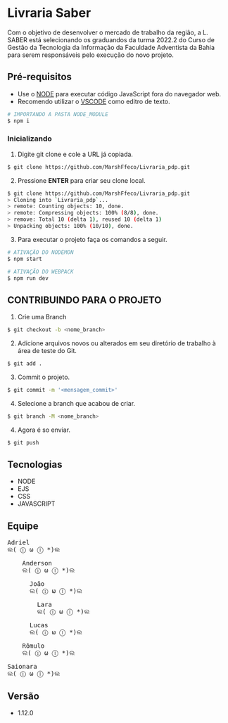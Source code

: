 # Livraria Saber

Com o objetivo de desenvolver o mercado de trabalho da região, a L. SABER está selecionando os graduandos da turma 2022.2 do Curso de Gestão da Tecnologia da Informação da Faculdade Adventista da Bahia para serem responsáveis pelo execução do novo projeto.

## Pré-requisitos

- Use o [NODE](https://nodejs.org/en/download/) para executar código JavaScript fora do navegador web.  
- Recomendo utilizar o [VSCODE](https://code.visualstudio.com) como editro de texto.

```bash
# IMPORTANDO A PASTA NODE_MODULE
$ npm i
```

### Inicializando

1. Digite git clone e cole a URL já copiada.

```bash
$ git clone https://github.com/MarshFfeco/Livraria_pdp.git
```

2. Pressione **ENTER** para criar seu clone local.

```bash
$ git clone https://github.com/MarshFfeco/Livraria_pdp.git
> Cloning into `Livraria_pdp`...
> remote: Counting objects: 10, done.
> remote: Compressing objects: 100% (8/8), done.
> remove: Total 10 (delta 1), reused 10 (delta 1)
> Unpacking objects: 100% (10/10), done.
```

3. Para executar o projeto faça os comandos a seguir.

```bash
# ATIVAÇÃO DO NODEMON
$ npm start

# ATIVAÇÃO DO WEBPACK
$ npm run dev
```

## CONTRIBUINDO PARA O PROJETO

1. Crie uma Branch

```bash
$ git checkout -b <nome_branch>
```

2. Adicione arquivos novos ou alterados em seu diretório de trabalho à área de teste do Git.

```bash
$ git add .
```

3. Commit o projeto.

```bash
$ git commit -m '<mensagem_commit>'
```

4. Selecione a branch que acabou de criar.

```bash
$ git branch -M <nome_branch>
```

4. Agora é so enviar.
```bash
$ git push 
```

## Tecnologias
- NODE
- EJS
- CSS
- JAVASCRIPT

## Equipe
<pre>
Adriel
ଲ( ⓛ ω ⓛ *)ଲ
</pre>
<pre>
    Anderson
    ଲ( ⓛ ω ⓛ *)ଲ
</pre>
<pre>
      João
      ଲ( ⓛ ω ⓛ *)ଲ
</pre>
<pre>
        Lara
        ଲ( ⓛ ω ⓛ *)ଲ
</pre>
<pre>
      Lucas
      ଲ( ⓛ ω ⓛ *)ଲ
</pre>
<pre>
    Rômulo
    ଲ( ⓛ ω ⓛ *)ଲ
</pre>
<pre>
Saionara
ଲ( ⓛ ω ⓛ *)ଲ
</pre>

## Versão
- 1.12.0

